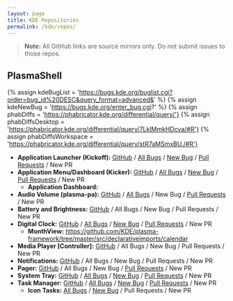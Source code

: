 ```yaml
---
layout: page
title: KDE Repositories
permalink: /kde/repos/
---
```


> **Note:** All GitHub links are source mirrors only. Do not submit issues to those repos.

## PlasmaShell

{% assign kdeBugList = 'https://bugs.kde.org/buglist.cgi?order=bug_id%20DESC&query_format=advanced&' %}
{% assign kdeNewBug = 'https://bugs.kde.org/enter_bug.cgi?' %}
{% assign phabDiffs = 'https://phabricator.kde.org/differential/query/'}
{% assign phabDiffsDesktop = 'https://phabricator.kde.org/differential/query/7LklMmkHDcva/#R'}
{% assign phabDiffsWorkspace = 'https://phabricator.kde.org/differential/query/stR7aMSmxBU./#R'}


* **Application Launcher (Kickoff):** [GitHub](https://github.com/KDE/plasma-desktop/blob/master/applets/kickoff/) / [All Bugs]({{kdeBugList}}product=plasmashell&component=Application%20Launcher%20%28Kickoff%29&list_id=1406061) / [New Bug]({{kdeNewBug}}product=plasmashell&component=Application%20Launcher%20%28Kickoff%29) / [Pull Requests]({{phabDiffsDesktop}}) / New PR
* **Application Menu/Dashboard (Kicker):** [GitHub](https://github.com/KDE/plasma-desktop/blob/master/applets/kicker/) / [All Bugs]({{kdeBugList}}product=plasmashell&component=Application%20Menu%20%28Kicker%29&list_id=1406061) / [New Bug]({{kdeNewBug}}product=plasmashell&component=Application%20Menu%20%28Kicker%29) / [Pull Requests]({{phabDiffsDesktop}}) / New PR
    * **Application Dashboard:**
* **Audio Volume (plasma-pa):** [GitHub](https://github.com/KDE/plasma-pa) / [All Bugs]({{kdeBugList}}product=plasma-pa&list_id=1406062) / New Bug / [Pull Requests]({{phabDiffs}}NlM7ES4ji2UX/#R) / New PR
* **Battery and Brightness:** [GitHub](https://github.com/KDE/plasma-workspace/tree/master/applets/batterymonitor) / All Bugs / New Bug / Pull Requests / New PR
* **Digital Clock:** [GitHub](https://github.com/KDE/plasma-desktop/blob/master/applets/kicker/) / [All Bugs]({{kdeBugList}}product=plasmashell&component=Digital%20Clock&list_id=1406061) / [New Bug]({{kdeNewBug}}product=plasmashell&component=Digital%20Clock) / [Pull Requests]({{phabDiffsWorkspace}}) / New PR
    * **MonthView:** <https://github.com/KDE/plasma-framework/tree/master/src/declarativeimports/calendar>
* **Media Player [Controller]:** [GitHub](https://github.com/KDE/plasma-workspace/tree/master/applets/mediacontroller) / All Bugs / New Bug / Pull Requests / New PR
* **Notifications:** [GitHub](https://github.com/KDE/plasma-workspace/tree/master/applets/notifications) / All Bugs / New Bug / Pull Requests / New PR
* **Pager:** [GitHub](https://github.com/KDE/plasma-desktop/blob/master/applets/pager/) / All Bugs / New Bug / [Pull Requests]({{phabDiffsDesktop}}) / New PR
* **System Tray:** [GitHub](https://github.com/KDE/plasma-workspace/tree/master/applets/systemtray/) / [All Bugs]({{kdeBugList}}product=plasmashell&component=System%20Tray&list_id=1408524) / [New Bug]({{kdeNewBug}}product=plasmashell&component=System%20Tray) / [Pull Requests]({{phabDiffsWorkspace}}) / New PR
* **Task Manager:** [GitHub](https://github.com/KDE/plasma-desktop/blob/master/applets/taskmanager/) / [All Bugs]({{kdeBugList}}product=plasmashell&component=Task%20Manager&list_id=1407534) / [New Bug]({{kdeNewBug}}product=plasmashell&component=Task%20Manager) / [Pull Requests]({{phabDiffsDesktop}}) / New PR
    * **Icon Tasks:** [All Bugs]({{kdeBugList}}product=plasmashell&component=Icons-only%20Task%20Manager&list_id=1407535) / [New Bug]({{kdeNewBug}}product=plasmashell&component=Icons-only%20Task%20Manager) / Pull Requests / New PR
